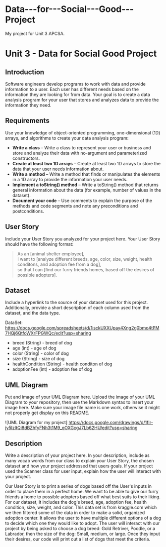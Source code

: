 # Data---for---Social---Good---Project
My project for Unit 3 APCSA.
# Unit 3 - Data for Social Good Project 

## Introduction 

Software engineers develop programs to work with data and provide information to a user. Each user has different needs based on the information they are looking for from data. Your goal is to create a data analysis program for your user that stores and analyzes data to provide the information they need. 

## Requirements 

Use your knowledge of object-oriented programming, one-dimensional (1D) arrays, and algorithms to create your data analysis program: 
- **Write a class** – Write a class to represent your user or business and store and analyze their data with no-argument and parameterized constructors. 
- **Create at least two 1D arrays** – Create at least two 1D arrays to store the data that your user needs information about. 
- **Write a method** – Write a method that finds or manipulates the elements in a 1D array to provide the information your user needs. 
- **Implement a toString() method** – Write a toString() method that returns general information about the data (for example, number of values in the dataset). 
- **Document your code** – Use comments to explain the purpose of the methods and code segments and note any preconditions and postconditions. 

## User Story 

Include your User Story you analyzed for your project here. Your User Story should have the following format: 

> As an [animal shelter employee], <br> 
> I want to [analyze different breeds, age, color, size, weight, health conditons, and adoption fee from a dog], <br> 
> so that I can [find our furry friends homes, based off the desires of possible adopters]. 

## Dataset 

Include a hyperlink to the source of your dataset used for this project. Additionally, provide a short description of each column used from the dataset, and the data type. 

DataSet: https://docs.google.com/spreadsheets/d/1isckUXXUpay4Xng2g0bmo4tPM7HQj6QtfoWXrFPGWQc/edit?usp=sharing 

- breed (String) - breed of dog
 - age (int) - age of dog
 - color (String) - color of dog
 - size (String) - size of dog
 - healthCondition (String) - health conditon of dog
 - adoptionFee (int) - adoption fee of dog

## UML Diagram 

Put and image of your UML Diagram here. Upload the image of your UML Diagram to your repository, then use the Markdown syntax to insert your image here. Make sure your image file name is one work, otherwise it might not properly get display on this README. 

![UML Diagram for my project] https://docs.google.com/drawings/d/1fIr-jy5IzltQi8dBZhfyFNh3t1M9_qOXGcgJ7Lb62HU/edit?usp=sharing  

## Description 

Write a description of your project here. In your description, include as many vocab words from our class to explain your User Story, the chosen dataset and how your project addressed that users goals. If your project used the Scanner class for user input, explain how the user will interact with your project.

Our User Story is to print a series of dogs based off the User's inputs in order to place them in a perfect home. We want to be able to give our furry friends a home to possible adopters based off what best suits to their liking. For our dataset, it includes the dog's breed, age, adoption fee, health condition, size, weight, and color. This data set is from kraggle.com which we then filtered some of the data in order to make a solid, organized adoption center. It allows the user to have multiple different options of a dog to decide which one they would like to adopt. The user will interact with our project by being asked to choose a dog breed: Gold Retriver, Poodle, or a Labrador, then the size of the dog: Small, medium, or large. Once they input their desires, our code will print out a list of dogs that meet the criteria.